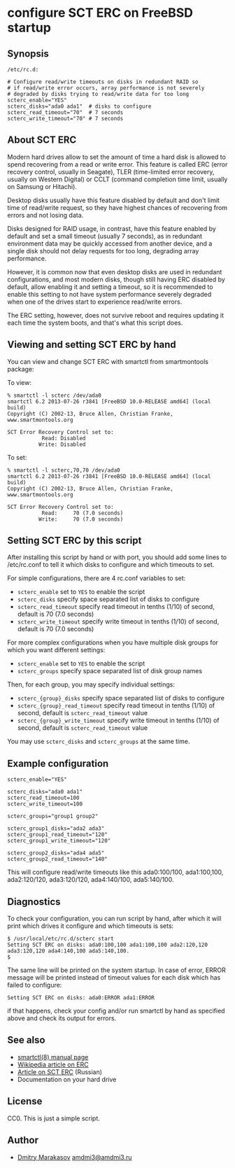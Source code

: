 # configure SCT ERC on FreeBSD startup #

## Synopsis ##

```shell
/etc/rc.d:

# Configure read/write timeouts on disks in redundant RAID so
# if read/write error occurs, array performance is not severely
# degraded by disks trying to read/write data for too long
scterc_enable="YES"
scterc_disks="ada0 ada1"  # disks to configure
scterc_read_timeout="70"  # 7 seconds
scterc_write_timeout="70" # 7 seconds
```

## About SCT ERC ##

Modern hard drives allow to set the amount of time a hard disk is
allowed to spend recovering from a read or write error. This feature
is called ERC (error recovery control, usually in Seagate), TLER
(time-limited error recovery, usually on Western Digital) or CCLT
(command completion time limit, usually on Samsung or Hitachi).

Desktop disks usually have this feature disabled by default and
don't limit time of read/write request, so they have highest chances
of recovering from errors and not losing data.

Disks designed for RAID usage, in contrast, have this feature enabled
by default and set a small timeout (usually 7 seconds), as in
redundant environment data may be quickly accessed from another
device, and a single disk should not delay requests for too long,
degrading array performance.

However, it is common now that even desktop disks are used in
redundant configurations, and most modern disks, though still having
ERC disabled by default, allow enabling it and setting a timeout,
so it is recommended to enable this setting to not have system
performance severely degraded when one of the drives start to
experience read/write errors.

The ERC setting, however, does not survive reboot and requires
updating it each time the system boots, and that's what this script
does.

## Viewing and setting SCT ERC by hand ##

You can view and change SCT ERC with smartctl from smartmontools package:

To view:

```
% smartctl -l scterc /dev/ada0 
smartctl 6.2 2013-07-26 r3841 [FreeBSD 10.0-RELEASE amd64] (local build)
Copyright (C) 2002-13, Bruce Allen, Christian Franke, www.smartmontools.org

SCT Error Recovery Control set to:
           Read: Disabled
          Write: Disabled

```

To set:

```
% smartctl -l scterc,70,70 /dev/ada0
smartctl 6.2 2013-07-26 r3841 [FreeBSD 10.0-RELEASE amd64] (local build)
Copyright (C) 2002-13, Bruce Allen, Christian Franke, www.smartmontools.org

SCT Error Recovery Control set to:
           Read:     70 (7.0 seconds)
          Write:     70 (7.0 seconds)

```

## Setting SCT ERC by this script ##

After installing this script by hand or with port, you should add
some lines to /etc/rc.conf to tell it which disks to configure and
which timeouts to set.

For simple configurations, there are 4 rc.conf variables to set:

- ```scterc_enable``` set to ```YES``` to enable the script
- ```scterc_disks``` specify space separated list of disks to configure
- ```scterc_read_timeout``` specify read timeout in tenths (1/10) of second, default is 70 (7.0 seconds)
- ```scterc_write_timeout``` specify write timeout in tenths (1/10) of second, default is 70 (7.0 seconds)

For more complex configurations when you have multiple disk groups for which you want different settings:

- ```scterc_enable``` set to ```YES``` to enable the script
- ```scterc_groups``` specify space separated list of disk group names

Then, for each group, you may specify individual settings:

- ```scterc_{group}_disks``` specify space separated list of disks to configure
- ```scterc_{group}_read_timeout``` specify read timeout in tenths (1/10) of second, default is ```scterc_read_timeout``` value
- ```scterc_{group}_write_timeout``` specify write timeout in tenths (1/10) of second, default is ```scterc_read_timeout``` value

You may use ```scterc_disks``` and ```scterc_groups``` at the same time.

## Example configuration ##

```shell
scterc_enable="YES"

scterc_disks="ada0 ada1"
scterc_read_timeout=100
scterc_write_timeout=100

scterc_groups="group1 group2"

scterc_group1_disks="ada2 ada3"
scterc_group1_read_timeout="120"
scterc_group1_write_timeout="120"

scterc_group2_disks="ada4 ada5"
scterc_group2_read_timeout="140"
```

This will configure read/write timeouts like this ada0:100/100, ada1:100,100, ada2:120/120, ada3:120/120, ada4:140/100, ada5:140/100.

## Diagnostics ##

To check your configuration, you can run script by hand, after which it will print which drives it configure and which timeouts is sets:

```
$ /usr/local/etc/rc.d/scterc start
Setting SCT ERC on disks: ada0:100,100 ada1:100,100 ada2:120,120 ada3:120,120 ada4:140,100 ada5:140,100.
$
```

The same line will be printed on the system startup. In case of error, ERROR message will be printed instead of timeout values for each disk which has failed to configure:

```
Setting SCT ERC on disks: ada0:ERROR ada1:ERROR
```

if that happens, check your config and/or run smartctl by hand as specified above and check its output for errors.

## See also ##

* [smartctl(8) manual page](http://smartmontools.sourceforge.net/man/smartctl.8.html)
* [Wikipedia article on ERC](http://en.wikipedia.org/wiki/Error_recovery_control)
* [Article on SCT ERC](http://habrahabr.ru/post/92701/) (Russian)
* Documentation on your hard drive

## License ##

CC0. This is just a simple script.

## Author ##

* [Dmitry Marakasov](https://github.com/AMDmi3) <amdmi3@amdmi3.ru>
